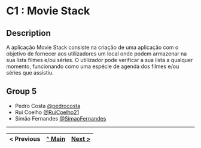 # C1 : Movie Stack

## Description
A aplicação Movie Stack consiste na criação de uma aplicação com o objetivo de fornecer aos utilizadores um local onde podem armazenar na sua lista filmes e/ou séries. O utilizador pode verificar a sua lista a qualquer momento, funcionando como uma espécie de agenda dos filmes e/ou séries que assistiu.


## Group 5
* Pedro Costa [@pedrocosta](https://github.com/pedroscosta9)
* Rui Coelho [@RuiCoelho21](https://github.com/RuiCoelho21)
* Simão Fernandes [@SimaoFernandes](https://github.com/SimaoFernandes)


---
< Previous | [^ Main](https://github.com/movie-stack/report-main/tree/main/docs) | [Next >](c2.md)
:--- | :---: | ---: 
